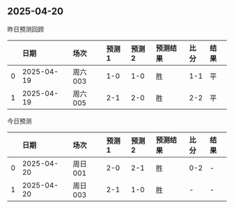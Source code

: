 

 ## 2025-04-20

昨日预测回顾

|    | 日期         | 场次    | 预测1   | 预测2   | 预测结果   | 比分   | 结果   |
|---:|:-----------|:------|:------|:------|:-------|:-----|:-----|
|  0 | 2025-04-19 | 周六003 | 1-0   | 1-0   | 胜      | 1-1  | 平    |
|  1 | 2025-04-19 | 周六005 | 2-1   | 2-0   | 胜      | 2-2  | 平    |

今日预测

|    | 日期         | 场次    | 预测1   | 预测2   | 预测结果   | 比分   | 结果   |
|---:|:-----------|:------|:------|:------|:-------|:-----|:-----|
|  0 | 2025-04-20 | 周日001 | 2-0   | 2-1   | 胜      | 0-2  | -    |
|  1 | 2025-04-20 | 周日003 | 2-1   | 1-0   | 胜      | -    | -    |